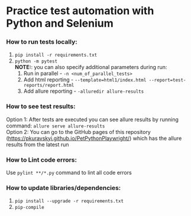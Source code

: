 # Practice test automation with Python and Selenium

### How to run tests locally:

1. `pip install -r requirements.txt`
2. `python -m pytest`  
   **NOTE:**: you can also specify additional parameters during run:
    1. Run in parallel - `-n <num_of_parallel_tests>`
    2. Add html reporting - `--template=html1/index.html --report=test-reports/report.html`
    3. Add allure reporting - `-alluredir allure-results`

### How to see test results:

Option 1: After tests are executed you can see allure results by running command: ```allure serve allure-results```   
Option 2: You can go to the GitHub pages of this repository (https://pkuravskyi.github.io/PetPythonPlaywright/) which
has the allure results from the latest run

### How to Lint code errors:

Use `pylint **/*.py` command to lint all code errors

### How to update libraries/dependencies:

1. `pip install --upgrade -r requirements.txt`
2. `pip-compile`

